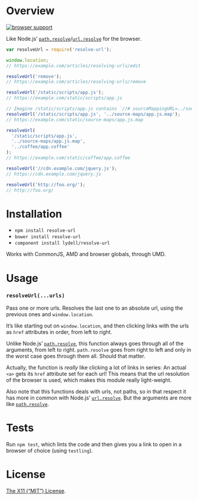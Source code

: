 # Overview

[![browser support](https://ci.testling.com/lydell/resolve-url.png)](https://ci.testling.com/lydell/resolve-url)

Like Node.js’ [`path.resolve`]/[`url.resolve`] for the browser.

```js
var resolveUrl = require('resolve-url');

window.location;
// https://example.com/articles/resolving-urls/edit

resolveUrl('remove');
// https://example.com/articles/resolving-urls/remove

resolveUrl('/static/scripts/app.js');
// https://example.com/static/scripts/app.js

// Imagine /static/scripts/app.js contains `//# sourceMappingURL=../source-maps/app.js.map`
resolveUrl('/static/scripts/app.js', '../source-maps/app.js.map');
// https://example.com/static/source-maps/app.js.map

resolveUrl(
  '/static/scripts/app.js',
  '../source-maps/app.js.map',
  '../coffee/app.coffee'
);
// https://example.com/static/coffee/app.coffee

resolveUrl('//cdn.example.com/jquery.js');
// https://cdn.example.com/jquery.js

resolveUrl('http://foo.org/');
// http://foo.org/
```

# Installation

- `npm install resolve-url`
- `bower install resolve-url`
- `component install lydell/resolve-url`

Works with CommonJS, AMD and browser globals, through UMD.

# Usage

### `resolveUrl(...urls)`

Pass one or more urls. Resolves the last one to an absolute url, using the
previous ones and `window.location`.

It’s like starting out on `window.location`, and then clicking links with the
urls as `href` attributes in order, from left to right.

Unlike Node.js’ [`path.resolve`], this function always goes through all of the
arguments, from left to right. `path.resolve` goes from right to left and only
in the worst case goes through them all. Should that matter.

Actually, the function is _really_ like clicking a lot of links in series: An
actual `<a>` gets its `href` attribute set for each url! This means that the
url resolution of the browser is used, which makes this module really
light-weight.

Also note that this functions deals with urls, not paths, so in that respect it
has more in common with Node.js’ [`url.resolve`]. But the arguments are more
like [`path.resolve`].

[`path.resolve`]: http://nodejs.org/api/path.html#path_path_resolve_from_to
[`url.resolve`]: http://nodejs.org/api/url.html#url_url_resolve_from_to

# Tests

Run `npm test`, which lints the code and then gives you a link to open in a
browser of choice (using `testling`).

# License

[The X11 (“MIT”) License](LICENSE).
